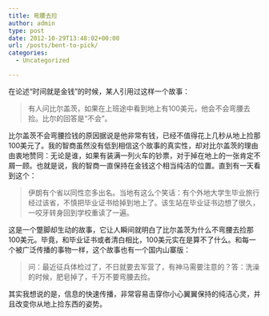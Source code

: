 ```yaml
---
title: 弯腰去捡
author: admin
type: post
date: 2012-10-29T13:48:02+00:00
url: /posts/bent-to-pick/
categories:
  - Uncategorized

---
```

在论述“时间就是金钱”的时候，某人引用过这样一个故事：

> 有人问比尔盖茨，如果在上班途中看到地上有100美元，他会不会弯腰去捡。比尔的回答是“不会”。

比尔盖茨不会弯腰捡钱的原因据说是他非常有钱，已经不值得花上几秒从地上捡那100美元了。我的智商虽然没有低到相信这个故事的真实性，却对比尔盖茨的理由由衷地赞同：无论是谁，如果有装满一列火车的钞票，对于掉在地上的一张肯定不屑一顾。也就是说，我的智商一直保持在金钱这个相当纯洁的位置。直到有一天看到这个：

> 伊朗有个省以同性恋多出名。当地有这么个笑话：有个外地大学生毕业旅行经过该省，不慎把毕业证书给掉到地上了。该生站在毕业证书边想了很久，一咬牙转身回到学校重读了一遍。

这是一个蹩脚却生动的故事，它让人瞬间就明白了比尔盖茨为什么不弯腰去捡那100美元。毕竟，和毕业证书或者清白相比，100美元实在是算不了什么。和每一个被广泛传播的事物一样，这个故事也有一个国内山寨版：

> 问：最近征兵体检过了，不日就要去军营了，有神马需要注意的？答：洗澡的时候，肥皂掉了，千万不要弯腰去捡。

其实我想说的是，信息的快速传播，非常容易击穿你小心翼翼保持的纯洁心灵，并且改变你从地上捡东西的姿势。